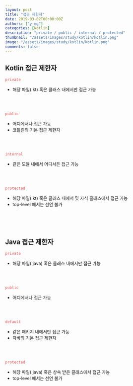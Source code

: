 ```yaml
---
layout: post
title: "접근 제한자"
date: 2019-03-02T00:00:00Z
authors: ["y-mg"]
categories: [Kotlin]
description: "private / public / internal / protected"
thumbnail: "/assets/images/study/kotlin/kotlin.png"
image: "/assets/images/study/kotlin/kotlin.png"
comments: false
---
```


## Kotlin 접근 제한자
<code style="color: #eb5657;">private</code>
- 해당 파일(.kt) 혹은 클래스 내에서만 접근 가능
<br/>
<br/>


<code style="color: #eb5657;">public</code>
- 어디에서나 접근 가능
- 코틀린의 기본 접근 제한자
<br/>
<br/>


<code style="color: #eb5657;">internal</code>
- 같은 모듈 내에서 어디서든 접근 가능
<br/>
<br/>


<code style="color: #eb5657;">protected</code>
- 해당 파일(.kt) 혹은 클래스 내에서 및 자식 클래스에서 접근 가능
- top-level 에서는 선언 불가
<br/>
<br/>
<br/>



## Java 접근 제한자
<code style="color: #eb5657;">private</code>
- 해당 파일(.java) 혹은 클래스 내에서만 접근 가능
<br/>
<br/>


<code style="color: #eb5657;">public</code>
- 어디에서나 접근 가능
<br/>
<br/>


<code style="color: #eb5657;">default</code>
- 같은 패키지 내에서만 접근 가능
- 자바의 기본 접근 제한자
<br/>
<br/>


<code style="color: #eb5657;">protected</code>
- 해당 파일(.java) 혹은 상속 받은 클래스에서 접근 가능
- top-level 에서는 선언 불가